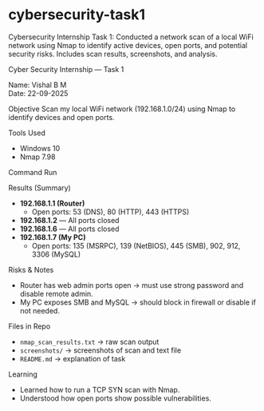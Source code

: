 # cybersecurity-task1
Cybersecurity Internship Task 1: Conducted a network scan of a local WiFi network using Nmap to identify active devices, open ports, and potential security risks. Includes scan results, screenshots, and analysis.

Cyber Security Internship — Task 1

Name: Vishal B M  
Date: 22-09-2025  

 Objective
Scan my local WiFi network (192.168.1.0/24) using Nmap to identify devices and open ports.

Tools Used
- Windows 10  
- Nmap 7.98  

 Command Run

Results (Summary)
- **192.168.1.1 (Router)**  
  - Open ports: 53 (DNS), 80 (HTTP), 443 (HTTPS)  
- **192.168.1.2** — All ports closed  
- **192.168.1.6** — All ports closed  
- **192.168.1.7 (My PC)**  
  - Open ports: 135 (MSRPC), 139 (NetBIOS), 445 (SMB), 902, 912, 3306 (MySQL)  

 Risks & Notes
- Router has web admin ports open → must use strong password and disable remote admin.  
- My PC exposes SMB and MySQL → should block in firewall or disable if not needed.  

Files in Repo
- `nmap_scan_results.txt` → raw scan output  
- `screenshots/` → screenshots of scan and text file  
- `README.md` → explanation of task  

 Learning
- Learned how to run a TCP SYN scan with Nmap.  
- Understood how open ports show possible vulnerabilities.

